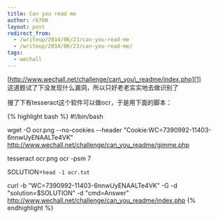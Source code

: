 ```yaml
---
title: Can you read me
author: rk700
layout: post
redirect_from: 
  - /writeup/2014/06/23/can-you-read-me
  - /writeup/2014/06/23/can-you-read-me/
tags:
  - wechall
---
```

[http://www.wechall.net/challenge/can\_you\_readme/index.php][1]  
这道题试了下没发现什么漏洞，所以只好老老实实地去做识别了

搜了下有tesseract这个软件可以做ocr，于是用下面的脚本：

{% highlight bash %}
#!/bin/bash

wget -O ocr.png --no-cookies --header "Cookie:WC=7390992-11403-6nnwUyENAALTe4VK" \
http://www.wechall.net/challenge/can_you_readme/gimme.php

tesseract ocr.png ocr -psm 7

SOLUTION=`head -1 ocr.txt`

curl -b "WC=7390992-11403-6nnwUyENAALTe4VK" -G -d "solution=$SOLUTION" -d "cmd=Answer" \
http://www.wechall.net/challenge/can_you_readme/index.php
{% endhighlight %}

 [1]: http://www.wechall.net/challenge/can_you_readme/index.php
